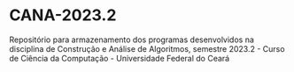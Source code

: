 # CANA-2023.2
Repositório para armazenamento dos programas desenvolvidos na disciplina de Construção e Análise de Algoritmos, semestre 2023.2 - Curso de Ciência da Computação - Universidade Federal do Ceará
